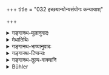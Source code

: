 +++
title = "032 इच्छयान्योन्यसंयोगः कन्यायाश्"

+++

<details><summary>गङ्गानथ-मूलानुवादः</summary>

The mutual union of the bride and bridegroom, through love is to be known as the “Gāndharva” form; it has sexual intercourse for its end and it has its source in lust.—(32).
</details>

<details><summary>मेधातिथिः</summary>

**इच्छया** च वर्स्य कुमार्याश् च प्रीत्या परस्परसंयोग एकप्रदेशे संगमनम् । तस्येयं निन्दा **मैथुन्यः कामसंभवः** । मिथुनप्रयोजनो मैथुनः, तस्मै हितो **मैथुन्यः** । एष एवार्थो विस्पष्टीकृतः **कामसंभव** इति । संभवत्य् अस्माद् इति संभवः । कामः संभवो ऽस्येति ॥ ३.३२ ॥
</details>

<details><summary>गङ्गानथ-भाष्यानुवादः</summary>

The ‘*union*’—coming together at one place—‘*of the bride and bridegroom, through love*’—through mutual longing.

In deprecation of this form of marriage it is added—‘*It has sexual intercourse for its end*’—it serves the purpose of sexual intercourse only. This is made clearer by the next clause—‘*it has its source* *in lust*;’—‘*source*’ is that from which a thing springs; and it is from lust that this union springs.—(32).
</details>

<details><summary>गङ्गानथ-टिप्पन्यः</summary>

Govindarāja and Nārāyaṇa raise the question as to the prescribed offerings and wedding ceremonies being performed in the cage of the Gāndharva, Rākṣasa and Paiśāca forms of marriage; and on the strength of a text of Devala’s and another of Śaunaka (*Bahvṛca Gṛhyapariśiṣṭa*) they declare that the offerings must be made, but that no Vaidika mantras should be recited; this latter reservation being based on Manu’s text (8.226). Medhātithi discusses this at great length under verse 34 below, from which it appears that the opinion on this subject has always been divided. In support of the view that the subsequent rites are essential, several texts are quoted in *Vīramitrodaya* (Saṃskāra, pp. 861-862).

This verse is quoted in ‘*Vīramitrodaya*’ (Saṃskāra, p. 855), where the ‘*Anyonyasaṃyogaḥ*’ is explained as ‘mutual agreement’,—‘*Maithunyaḥ*,’ ‘conducive to all acts accomplished by means of sexual intercourse’,—and ‘*Kāmasambhavaḥ*,’ as ‘originating from excessive lust’;—in *Hemādri* (Dāna, p. 685);—and in *Smṛticandrikā* (Saṃskāra, p. 229), which explains ‘*Maithunyaḥ*’ as ‘favourable to sexual intercourse.’
</details>

<details><summary>गङ्गानथ-तुल्य-वाक्यानि</summary>

*Gautama* (4. 10).—‘When the girl loves a man and herself becomes united
to him, it is the Gāndharva form.’

*Baudhāyana* (1. 11. 6).—‘The Gāndharva consists in the mutual union of
the loving bride and the loving bridegroom.’

*Āpāstamba-Dharmasūtra* (2. 11. 20).—‘When the couple become united
through mutual love, it is the Gāndharva.’

*Vaśiṣṭha* (1. 33).—‘It is the Gāndharva when the man loving the girl
who loves himself, and is similar to himself, marries her.’

*Viṣṇu* (24. 23).—‘When ṭhe couple in love with one another, become
united, independently of the parents,—it is the Gāndharva.’

*Yājñavalkya* (1. 61).—‘The Gāndharva is accomplished by mutual
agreement.’

*Āśvalāyana-Gṛhyasūtra* (1. 6. 1. 5).—‘It is Gāndharva when the man
marries the girl after coming to a mutual agreement.’

*Devala* (Vīramitrodaya-Saṃskāra, p. 855).—‘When in a sacred place, the
man and the woman become united by mutual agreement, through love, it is the fifth form of marriage, the Gāndharva.’

*Hārīta* (Do., p. 856).—‘When the girl herself selects the bridegroom,
it is Gāndharva.’
</details>

<details><summary>Bühler</summary>

032	The voluntary union of a maiden and her lover one must know (to be) the Gandharva rite, which springs from desire and has sexual intercourse for its purpose.
</details>
